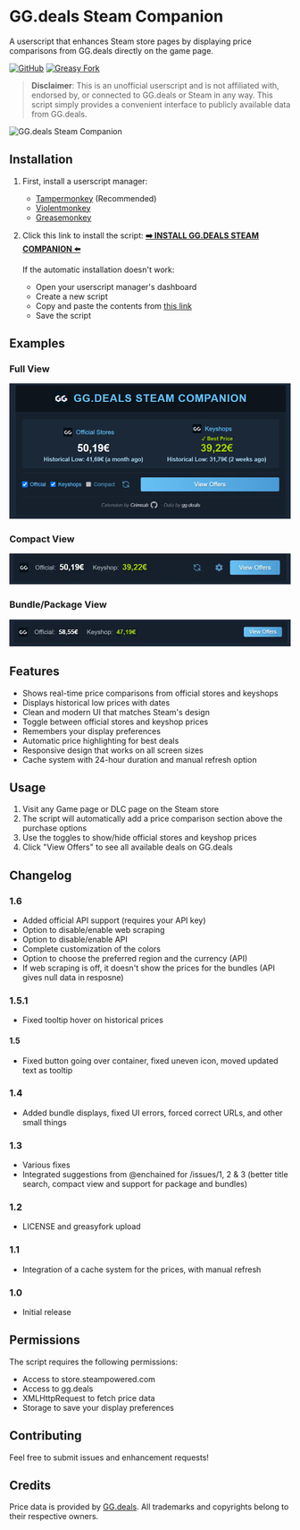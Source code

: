 # GG.deals Steam Companion

A userscript that enhances Steam store pages by displaying price comparisons from GG.deals directly on the game page.

[![GitHub](https://img.shields.io/badge/GitHub-Repository-24292e.svg?style=flat-square&logo=github)](https://github.com/Crimsab/ggdeals-steam-companion) [![Greasy Fork](https://img.shields.io/badge/Greasy%20Fork-Install-670000.svg?style=flat-square&logo=tampermonkey)](https://greasyfork.org/it/scripts/527356-gg-deals-steam-companion)

> **Disclaimer**: This is an unofficial userscript and is not affiliated with, endorsed by, or connected to GG.deals or Steam in any way. This script simply provides a convenient interface to publicly available data from GG.deals.

![GG.deals Steam Companion](https://gg.deals/favicon.ico)

## Installation

1. First, install a userscript manager:
   - [Tampermonkey](https://www.tampermonkey.net/) (Recommended)
   - [Violentmonkey](https://violentmonkey.github.io/)
   - [Greasemonkey](https://www.greasespot.net/)

2. Click this link to install the script: 
**[➡️ INSTALL GG.DEALS STEAM COMPANION ⬅️](https://raw.githubusercontent.com/Crimsab/ggdeals-steam-companion/main/userscript.user.js)**

   If the automatic installation doesn't work:
   - Open your userscript manager's dashboard
   - Create a new script
   - Copy and paste the contents from [this link](https://raw.githubusercontent.com/Crimsab/ggdeals-steam-companion/main/userscript.user.js)
   - Save the script

## Examples

### Full View
![Full View Screenshot](images/Screen1.webp)

### Compact View
![Compact View Screenshot](images/Screen2.webp)

### Bundle/Package View
![Bundle View Screenshot](images/Screen3.webp)

## Features

- Shows real-time price comparisons from official stores and keyshops
- Displays historical low prices with dates
- Clean and modern UI that matches Steam's design
- Toggle between official stores and keyshop prices
- Remembers your display preferences
- Automatic price highlighting for best deals
- Responsive design that works on all screen sizes
- Cache system with 24-hour duration and manual refresh option

## Usage

1. Visit any Game page or DLC page on the Steam store
2. The script will automatically add a price comparison section above the purchase options
3. Use the toggles to show/hide official stores and keyshop prices
4. Click "View Offers" to see all available deals on GG.deals

## Changelog

### 1.6
- Added official API support (requires your API key)
- Option to disable/enable web scraping
- Option to disable/enable API
- Complete customization of the colors
- Option to choose the preferred region and the currency (API)
- If web scraping is off, it doesn't show the prices for the bundles (API gives null data in resposne)

### 1.5.1
- Fixed tooltip hover on historical prices

#### 1.5
- Fixed button going over container, fixed uneven icon, moved updated text as tooltip

### 1.4
- Added bundle displays, fixed UI errors, forced correct URLs, and other small things

### 1.3
- Various fixes
- Integrated suggestions from @enchained for /issues/1, 2 & 3 (better title search, compact view and support for package and bundles)

### 1.2
- LICENSE and greasyfork upload

### 1.1 
- Integration of a cache system for the prices, with manual refresh

### 1.0
- Initial release

## Permissions

The script requires the following permissions:
- Access to store.steampowered.com
- Access to gg.deals
- XMLHttpRequest to fetch price data
- Storage to save your display preferences

## Contributing

Feel free to submit issues and enhancement requests!

## Credits

Price data is provided by [GG.deals](https://gg.deals). All trademarks and copyrights belong to their respective owners. 